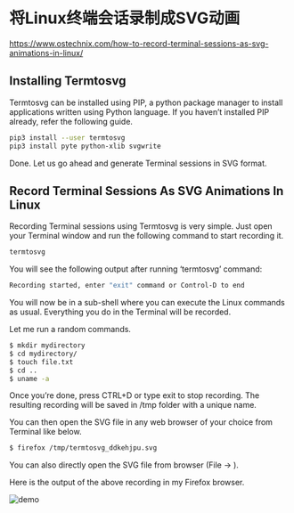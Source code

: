 
将Linux终端会话录制成SVG动画
==========================

<https://www.ostechnix.com/how-to-record-terminal-sessions-as-svg-animations-in-linux/>


## Installing Termtosvg

Termtosvg can be installed using PIP, a python package manager to install applications written using Python language. If you haven’t installed PIP already, refer the following guide.

```sh
pip3 install --user termtosvg
pip3 install pyte python-xlib svgwrite
```
Done. Let us go ahead and generate Terminal sessions in SVG format.

## Record Terminal Sessions As SVG Animations In Linux

Recording Terminal sessions using Termtosvg is very simple. Just open your Terminal window and run the following command to start recording it.

```sh
termtosvg
```

You will see the following output after running ‘termtosvg’ command:

```sh
Recording started, enter "exit" command or Control-D to end
```

You will now be in a sub-shell where you can execute the Linux commands as usual. Everything you do in the Terminal will be recorded.

Let me run a random commands.


```sh
$ mkdir mydirectory
$ cd mydirectory/
$ touch file.txt
$ cd ..
$ uname -a
```

Once you’re done, press CTRL+D or type exit to stop recording. The resulting recording will be saved in /tmp folder with a unique name.

You can then open the SVG file in any web browser of your choice from Terminal like below.

```sh
$ firefox /tmp/termtosvg_ddkehjpu.svg
```

You can also directly open the SVG file from browser (File -> <path-to-svg>).

Here is the output of the above recording in my Firefox browser.

![demo](http://www.ostechnix.com/wp-content/uploads/2018/08/Termtosvg-in-browser.gif)